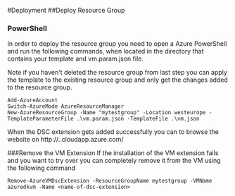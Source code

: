 #Deployment
##Deploy Resource Group
### PowerShell
In order to deploy the resource group you need to open a Azure PowerShell and run the following commands, when located in the directory that contains your template and vm.param.json file.

Note if you haven't deleted the resource group from last step you can apply the template to the existing resource group and only get the changes added to the resource group.
```
Add-AzureAccount
Switch-AzureMode AzureResourceManager
New-AzureResourceGroup -Name "mytestgroup" -Location westeurope -TemplateParameterFile .\vm.param.json -TemplateFile .\vm.json
```

When the DSC extension gets added successfully you can to browse the website on http://<dnsNameForPublicIP>.<location>.cloudapp.azure.com/


###Remove the VM Extension
If the installation of the VM extension fails and you want to try over you can completely remove it from the VM using the following command
```
Remove-AzureVMDscExtension -ResourceGroupName mytestgroup -VMName azuredkvm -Name <name-of-dsc-extension>
```